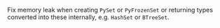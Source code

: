 Fix memory leak when creating `PySet` or `PyFrozenSet` or returning types converted into these internally, e.g. `HashSet` or `BTreeSet`.
